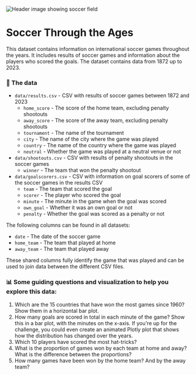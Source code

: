 ![Header image showing soccer field](header_image.png)

# Soccer Through the Ages

This dataset contains information on international soccer games throughout the years. It includes results of soccer games and information about the players who scored the goals. The dataset contains data from 1872 up to 2023.

### 💾 The data

- `data/results.csv` - CSV with results of soccer games between 1872 and 2023
  - `home_score` - The score of the home team, excluding penalty shootouts
  - `away_score` - The score of the away team, excluding penalty shootouts
  - `tournament` - The name of the tournament
  - `city` - The name of the city where the game was played
  - `country` - The name of the country where the game was played
  - `neutral` - Whether the game was played at a neutral venue or not
- `data/shootouts.csv` - CSV with results of penalty shootouts in the soccer games
  - `winner` - The team that won the penalty shootout 
- `data/goalscorers.csv` - CSV with information on goal scorers of some of the soccer games in the results CSV
  - `team` - The team that scored the goal
  - `scorer` - The player who scored the goal
  - `minute` - The minute in the game when the goal was scored
  - `own_goal` - Whether it was an own goal or not
  - `penalty` - Whether the goal was scored as a penalty or not

The following columns can be found in all datasets:

- `date` - The date of the soccer game
- `home_team` - The team that played at home
- `away_team` - The team that played away

These shared columns fully identify the game that was played and can be used to join data between the different CSV files.



### 📊 **Some guiding questions and visualization to help you explore this data:**

1. Which are the 15 countries that have won the most games since 1960? Show them in a horizontal bar plot.
2. How many goals are scored in total in each minute of the game? Show this in a bar plot, with the minutes on the x-axis. If you're up for the challenge, you could even create an animated Plotly plot that shows how the distribution has changed over the years.
3. Which 10 players have scored the most hat-tricks?
4. What is the proportion of games won by each team at home and away? What is the difference between the proportions?
5. How many games have been won by the home team? And by the away team?
